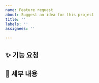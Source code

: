 ```yaml
---
name: Feature request
about: Suggest an idea for this project
title: ''
labels: ''
assignees: ''

---
```


## ✨ 기능 요청
<!-- 추가/개선하고 싶은 기능 작성 -->
<!-- 예: Like 취소 API 추가 -->

## 🔧 세부 내용
<!-- 기능 동작 방식, 요구 사항 등 구체적 내용 작성 -->
<!-- 예:
- POST /like/cancel
- Like Count Projection 반영
-->
